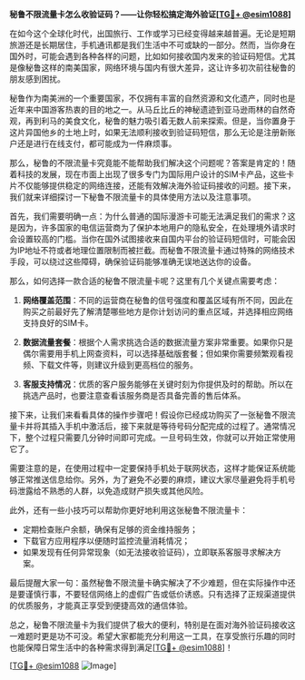 **秘鲁不限流量卡怎么收验证码？——让你轻松搞定海外验证[[TG💪+ @esim1088](https://t.me/s/esim1088)]**

在如今这个全球化时代，出国旅行、工作或学习已经变得越来越普遍。无论是短期旅游还是长期居住，手机通讯都是我们生活中不可或缺的一部分。然而，当你身在国外时，可能会遇到各种各样的问题，比如如何接收国内发来的验证码短信。尤其是像秘鲁这样的南美国家，网络环境与国内有很大差异，这让许多初次前往秘鲁的朋友感到困扰。

秘鲁作为南美洲的一个重要国家，不仅拥有丰富的自然资源和文化遗产，同时也是近年来中国游客热衷的目的地之一。从马丘比丘的神秘遗迹到亚马逊雨林的自然奇观，再到利马的美食文化，秘鲁的魅力吸引着无数人前来探索。但是，当你置身于这片异国他乡的土地上时，如果无法顺利接收到验证码短信，那么无论是注册新账户还是进行在线支付，都可能成为一件麻烦事。

那么，秘鲁的不限流量卡究竟能不能帮助我们解决这个问题呢？答案是肯定的！随着科技的发展，现在市面上出现了很多专门为国际用户设计的SIM卡产品，这些卡片不仅能够提供稳定的网络连接，还能有效解决海外验证码接收的问题。接下来，我们就来详细探讨一下秘鲁不限流量卡的具体使用方法以及注意事项。

首先，我们需要明确一点：为什么普通的国际漫游卡可能无法满足我们的需求？这是因为，许多国家的电信运营商为了保护本地用户的隐私安全，在处理境外请求时会设置较高的门槛。当你在国外试图接收来自国内平台的验证码短信时，可能会因为IP地址不符或者地理位置限制而被拦截。而秘鲁不限流量卡通过特殊的网络技术手段，可以绕过这些障碍，确保验证码能够准确无误地送达你的设备。

那么，如何选择一款合适的秘鲁不限流量卡呢？这里有几个关键点需要考虑：

1. **网络覆盖范围**：不同的运营商在秘鲁的信号强度和覆盖区域有所不同，因此在购买之前最好先了解清楚哪些地方是你计划访问的重点区域，并选择相应网络支持良好的SIM卡。
   
2. **数据流量套餐**：根据个人需求挑选合适的数据流量方案非常重要。如果你只是偶尔需要用手机上网查资料，可以选择基础版套餐；但如果你需要频繁观看视频、下载文件等，则建议升级到更高档位的服务。
   
3. **客服支持情况**：优质的客户服务能够在关键时刻为你提供及时的帮助。所以在挑选产品时，也要注意查看该服务商是否具备完善的售后体系。

接下来，让我们来看看具体的操作步骤吧！假设你已经成功购买了一张秘鲁不限流量卡并将其插入手机中激活后，接下来就是等待号码分配完成的过程了。通常情况下，整个过程只需要几分钟时间即可完成。一旦号码生效，你就可以开始正常使用它了。

需要注意的是，在使用过程中一定要保持手机处于联网状态，这样才能保证系统能够正常推送信息给你。另外，为了避免不必要的麻烦，建议大家尽量避免将手机号码泄露给不熟悉的人群，以免造成财产损失或其他风险。

此外，还有一些小技巧可以帮助你更好地利用这张秘鲁不限流量卡：

- 定期检查账户余额，确保有足够的资金维持服务；
- 下载官方应用程序以便随时监控流量消耗情况；
- 如果发现有任何异常现象（如无法接收验证码），立即联系客服寻求解决方案。

最后提醒大家一句：虽然秘鲁不限流量卡确实解决了不少难题，但在实际操作中还是要谨慎行事，不要轻信网络上的虚假广告或低价诱惑。只有选择了正规渠道提供的优质服务，才能真正享受到便捷高效的通信体验。

总之，秘鲁不限流量卡为我们提供了极大的便利，特别是在面对海外验证码接收这一难题时更是功不可没。希望大家都能充分利用这一工具，在享受旅行乐趣的同时也能保障日常生活中的各种需求得到满足[[TG💪+ @esim1088](https://t.me/s/esim1088)]！

[[TG💪+ @esim1088](https://t.me/s/esim1088) ![Image](https://i.postimg.cc/4NQfJmqS/Snipaste-2025-05-13-00-14-12.png)]
